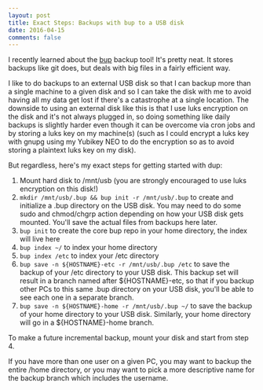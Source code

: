 ```yaml
---
layout: post
title: Exact Steps: Backups with bup to a USB disk
date: 2016-04-15
comments: false
---
```


I recently learned about the [bup](https://github.com/bup/bup) backup tool!
It's pretty neat.  It stores backups like git does, but deals with big files in
a fairly efficient way.

I like to do backups to an external USB disk so that I can backup more than a
single machine to a given disk and so I can take the disk with me to avoid
having all my data get lost if there's a catastrophe at a single location.  The
downside to using an external disk like this is that I use luks encryption on
the disk and it's not always plugged in, so doing something like daily backups
is slightly harder even though it can be overcome via cron jobs and by storing
a luks key on my machine(s) (such as I could encrypt a luks key with gnupg using
my Yubikey NEO to do the encryption so as to avoid storing a plaintext luks key
on my disk).

But regardless, here's my exact steps for getting started with dup:

1. Mount hard disk to /mnt/usb (you are strongly encouraged to use luks
encryption on this disk!)
2. `mkdir /mnt/usb/.bup && bup init -r /mnt/usb/.bup` to create and initialize
a .bup directory on the USB disk.  You may need to do some sudo and chmod/chgrp
action depending on how your USB disk gets mounted.  You'll save the actual
files from backups here later.
3. `bup init` to create the core bup repo in your home directory, the index
will live here
4. `bup index ~/` to index your home directory
5. `bup index /etc` to index your /etc directory
6. `bup save -n ${HOSTNAME}-etc -r /mnt/usb/.bup /etc` to save the backup of
your /etc directory to your USB disk.  This backup set will result in a branch
named after ${HOSTNAME}-etc, so that if you backup other PCs to this same .bup
directory on your USB disk, you'll be able to see each one in a separate
branch.
7. `bup save -n ${HOSTNAME}-home -r /mnt/usb/.bup ~/` to save the backup of
your home directory to your USB disk.  Similarly, your home directory will go
in a ${HOSTNAME}-home branch.

To make a future incremental backup, mount your disk and start from step 4.

If you have more than one user on a given PC, you may want to backup the entire
/home directory, or you may want to pick a more descriptive name for the backup
branch which includes the username.
